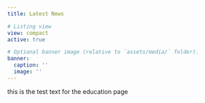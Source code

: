 ```yaml
---
title: Latest News

# Listing view
view: compact
active: true

# Optional banner image (relative to `assets/media/` folder).
banner:
  caption: ''
  image: ''
---
```

this is the test text for the education page